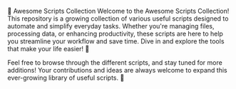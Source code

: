 📂 Awesome Scripts Collection
Welcome to the Awesome Scripts Collection! This repository is a growing collection of various useful scripts designed to automate and simplify everyday tasks. Whether you're managing files, processing data, or enhancing productivity, these scripts are here to help you streamline your workflow and save time. Dive in and explore the tools that make your life easier! 🚀

Feel free to browse through the different scripts, and stay tuned for more additions! Your contributions and ideas are always welcome to expand this ever-growing library of useful scripts. 🌟